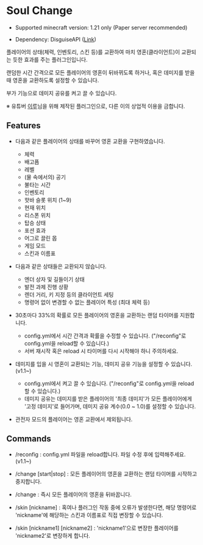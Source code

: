 # Soul Change

* Supported minecraft version: 1.21 only (Paper server recommended)

* Dependency: DisguiseAPI ([Link](https://www.spigotmc.org/resources/disguiseapi.103942/))


플레이어의 상태(체력, 인벤토리, 스킨 등)를 교환하여 마치 영혼(클라이언트)이 교환되는 듯한 효과를 주는 플러그인입니다.

랜덤한 시간 간격으로 모든 플레이어의 영혼이 뒤바뀌도록 하거나, 혹은 데미지를 받을 때 영혼을 교환하도록 설정할 수 있습니다.

부가 기능으로 데미지 공유를 켜고 끌 수 있습니다.

※ 유튜버 [이루](https://www.youtube.com/@%EC%9D%B4%EB%A3%A805)님을 위해 제작된 플러그인으로, 다른 이의 상업적 이용을 금합니다.

## Features

* 다음과 같은 플레이어의 상태를 바꾸어 영혼 교환을 구현하였습니다.
    * 체력
    * 배고픔
    * 레벨
    * (물 속에서의) 공기
    * 불타는 시간
    * 인벤토리
    * 핫바 슬롯 위치 (1~9)
    * 현재 위치
    * 리스폰 위치
    * 탑승 상태
    * 포션 효과
    * 어그로 끌린 몹
    * 게임 모드
    * 스킨과 이름표


* 다음과 같은 상태들은 교환되지 않습니다.
  * 엔더 상자 및 길들이기 상태
  * 발전 과제 진행 상황
  * 렌더 거리, 키 지정 등의 클라이언트 세팅
  * 명령어 없이 변경할 수 없는 플레이어 특성 (최대 체력 등)


* 30초마다 33%의 확률로 모든 플레이어의 영혼을 교환하는 랜덤 타이머를 지원합니다.
  * config.yml에서 시간 간격과 확률을 수정할 수 있습니다. ("/reconfig"로 config.yml을 reload할 수 있습니다.)
  * 서버 재시작 혹은 reload 시 타이머를 다시 시작해야 하니 주의하세요.


* 데미지를 입을 시 영혼이 교환되는 기능, 데미지 공유 기능을 설정할 수 있습니다. (v1.1~)
  * config.yml에서 켜고 끌 수 있습니다. ("/reconfig"로 config.yml을 reload할 수 있습니다.)
  * 데미지 공유는 데미지를 받은 플레이어의 '최종 데미지'가 모든 플레이어에게 '고정 데미지'로 들어가며, 데미지 공유 계수(0.0 ~ 1.0)를 설정할 수 있습니다.


* 관전자 모드의 플레이어는 영혼 교환에서 제외됩니다.

## Commands

* /reconfig : config.yml 파일을 reload합니다. 파일 수정 후에 입력해주세요. (v1.1~)


* /change \[start|stop\] : 모든 플레이어의 영혼을 교환하는 랜덤 타이머를 시작하고 중지합니다.
* /change : 즉시 모든 플레이어의 영혼을 뒤바꿉니다.


* /skin \[nickname\] : 혹여나 플러그인 작동 중에 오류가 발생한다면, 해당 명령어로 'nickname'에 해당하는 스킨과 이름표로 직접 변장할 수 있습니다.
* /skin \[nickname1\] \[nickname2\] : 'nickname1'으로 변장한 플레이어를 'nickname2'로 변장하게 합니다.
